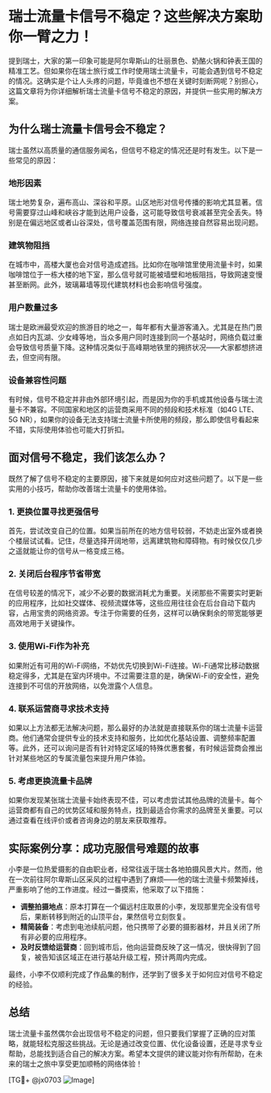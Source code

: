 # 瑞士流量卡信号不稳定？这些解决方案助你一臂之力！

提到瑞士，大家的第一印象可能是阿尔卑斯山的壮丽景色、奶酪火锅和钟表王国的精准工艺。但如果你在瑞士旅行或工作时使用瑞士流量卡，可能会遇到信号不稳定的情况。这确实是个让人头疼的问题，毕竟谁也不想在关键时刻断网呢？别担心，这篇文章将为你详细解析瑞士流量卡信号不稳定的原因，并提供一些实用的解决方案。

## 为什么瑞士流量卡信号会不稳定？

瑞士虽然以高质量的通信服务闻名，但信号不稳定的情况还是时有发生。以下是一些常见的原因：

### 地形因素

瑞士地势复杂，遍布高山、深谷和平原。山区地形对信号传播的影响尤其显著。信号需要穿过山峰和峡谷才能到达用户设备，这可能导致信号衰减甚至完全丢失。特别是在偏远地区或者山谷深处，信号覆盖范围有限，网络连接自然容易出现问题。

### 建筑物阻挡

在城市中，高楼大厦也会对信号造成遮挡。比如你在咖啡馆里使用流量卡时，如果咖啡馆位于一栋大楼的地下室，那么信号就可能被墙壁和地板阻挡，导致网速变慢甚至断网。此外，玻璃幕墙等现代建筑材料也会影响信号强度。

### 用户数量过多

瑞士是欧洲最受欢迎的旅游目的地之一，每年都有大量游客涌入。尤其是在热门景点如日内瓦湖、少女峰等地，当众多用户同时连接到同一个基站时，网络负载过重会导致信号质量下降。这种情况类似于高峰期地铁里的拥挤状况——大家都想挤进去，但空间有限。

### 设备兼容性问题

有时候，信号不稳定并非由外部环境引起，而是因为你的手机或其他设备与瑞士流量卡不兼容。不同国家和地区的运营商采用不同的频段和技术标准（如4G LTE、5G NR），如果你的设备无法支持瑞士流量卡所使用的频段，那么即使信号看起来不错，实际使用体验也可能大打折扣。

## 面对信号不稳定，我们该怎么办？

既然了解了信号不稳定的主要原因，接下来就是如何应对这些问题了。以下是一些实用的小技巧，帮助你改善瑞士流量卡的使用体验。

### 1. 更换位置寻找更强信号

首先，尝试改变自己的位置。如果当前所在的地方信号较弱，不妨走出室外或者换个楼层试试看。记住，尽量选择开阔地带，远离建筑物和障碍物。有时候仅仅几步之遥就能让你的信号从一格变成三格。

### 2. 关闭后台程序节省带宽

在信号较差的情况下，减少不必要的数据消耗尤为重要。关闭那些不需要实时更新的应用程序，比如社交媒体、视频流媒体等，这些应用往往会在后台自动下载内容，占用宝贵的网络资源。专注于你需要的任务，这样可以确保剩余的带宽能够更高效地用于关键操作。

### 3. 使用Wi-Fi作为补充

如果附近有可用的Wi-Fi网络，不妨优先切换到Wi-Fi连接。Wi-Fi通常比移动数据稳定得多，尤其是在室内环境中。不过需要注意的是，确保Wi-Fi的安全性，避免连接到不可信的开放网络，以免泄露个人信息。

### 4. 联系运营商寻求技术支持

如果以上方法都无法解决问题，那么最好的办法就是直接联系你的瑞士流量卡运营商。他们通常会提供专业的技术支持和服务，比如优化基站设置、调整频率配置等。此外，还可以询问是否有针对特定区域的特殊优惠套餐，有时候运营商会推出针对某些地区的专属流量包来提升用户体验。

### 5. 考虑更换流量卡品牌

如果你发现某张瑞士流量卡始终表现不佳，可以考虑尝试其他品牌的流量卡。每个运营商都有自己的优势区域和服务特点，找到最适合你需求的品牌至关重要。可以通过查看在线评价或者咨询身边的朋友来获取推荐。

## 实际案例分享：成功克服信号难题的故事

小李是一位热爱摄影的自由职业者，经常往返于瑞士各地拍摄风景大片。然而，他在一次前往阿尔卑斯山区采风的过程中遇到了麻烦——他的瑞士流量卡频繁掉线，严重影响了他的工作进度。经过一番摸索，他采取了以下措施：

- **调整拍摄地点**：原本打算在一个偏远村庄取景的小李，发现那里完全没有信号后，果断转移到附近的山顶平台，果然信号立刻恢复。
- **精简装备**：考虑到电池续航问题，他只携带了必要的摄影器材，并且关闭了所有非必要的应用程序。
- **及时反馈给运营商**：回到城市后，他向运营商反映了这一情况，很快得到了回复，被告知该区域正在进行基站升级工程，预计两周内完成。

最终，小李不仅顺利完成了作品集的制作，还学到了很多关于如何应对信号不稳定的经验。

## 总结

瑞士流量卡虽然偶尔会出现信号不稳定的问题，但只要我们掌握了正确的应对策略，就能轻松克服这些挑战。无论是通过改变位置、优化设备设置，还是寻求专业帮助，总能找到适合自己的解决方案。希望本文提供的建议能对你有所帮助，在未来的瑞士之旅中享受更加顺畅的网络体验！

[TG💪+ @jx0703 ![Image](https://github.com/user-attachments/assets/dbca1d08-cadb-493c-b0ec-ad6f7a83f270)]